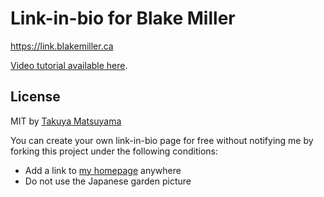 Link-in-bio for Blake Miller
=========================

https://link.blakemiller.ca



[Video tutorial available here](https://youtu.be/u71pHOyvBp0).

## License

MIT by [Takuya Matsuyama](https://www.craftz.dog/)

You can create your own link-in-bio page for free without notifying me by forking this project under the following conditions:

- Add a link to [my homepage](https://www.craftz.dog/) anywhere
- Do not use the Japanese garden picture
